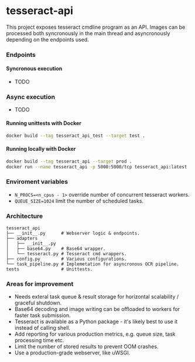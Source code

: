 # tesseract-api
This project exposes tesseract cmdline program as an API. Images can be processed both syncronously in the main thread and asyncronously depending on the endpoints used.


### Endpoints
#### Syncronous execution
- TODO


### Async execution
- TODO


#### Running unittests with Docker
```bash
docker build --tag tesseract_api_test --target test .
```


#### Running locally with Docker
```bash
docker build --tag tesseract_api --target prod .
docker run --name tesseract_api -p 5000:5000/tcp tesseract_api:latest
```


### Enviroment variables
- `N_PROCS=<n_cpus - 1>` override number of concurrent tesseract workers.
- `QUEUE_SIZE=1024` limit the number of scheduled tasks.


### Architecture
```
tesseract_api
├── __init__.py      # Webserver logic & endpoints.
├── adapters
│   ├── __init__.py
│   ├── base64.py    # Base64 wrapper.
│   └── tesseract.py # Tesseract cmd wrappers.
├── config.py        # Various configurations.
└── task_pipeline.py # Implemetation for asyncronous OCR pipeline.
tests                # Unittests.
```


### Areas for improvement
- Needs exteral task queue & result storage for horizontal scalability / graceful shutdown.
- Base64 decoding and image writing can be offloaded to workers for faster task submission.
- Tesseract is available as a Python package - it's likely best to use it instead of calling shell.
- Add reporting for various production metrics, e.g. queue size, task processing time etc.
- Limit the number of stored results to prevent OOM crashes.
- Use a production-grade webserver, like uWSGI.
